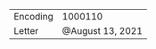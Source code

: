 <table><tbody><tr class="odd"><td>Encoding</td><td>1000110</td></tr><tr class="even"><td>Letter</td><td>@August 13, 2021</td></tr></tbody></table>
